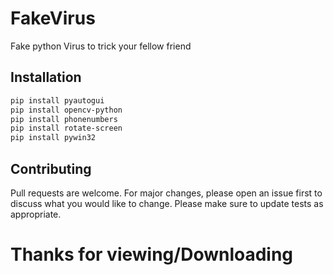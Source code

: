 # FakeVirus
Fake python Virus to trick your fellow friend

## Installation
```bash
pip install pyautogui
pip install opencv-python
pip install phonenumbers
pip install rotate-screen
pip install pywin32
```

## Contributing
Pull requests are welcome. For major changes, please open an issue first to discuss what you would like to change.
Please make sure to update tests as appropriate.

# Thanks for viewing/Downloading
